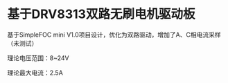 # 基于DRV8313双路无刷电机驱动板

基于SimpleFOC mini V1.0项目设计，优化为双路驱动，增加了A、C相电流采样（未测试）

理论电压范围：8~24V

理论最大电流：2.5A
